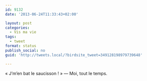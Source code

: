 ```yaml
---
id: 9132
date: '2013-06-24T11:33:43+02:00'

layout: post
categories:
  - Vis ma vie
tags:
  - tweet
format: status
publish_social: no
guid: 'http://tweets.local/?birdsite_tweet=349128198979739648'

---
```


« J’m’en bat le saucisson ! » — Moi, tout le temps.